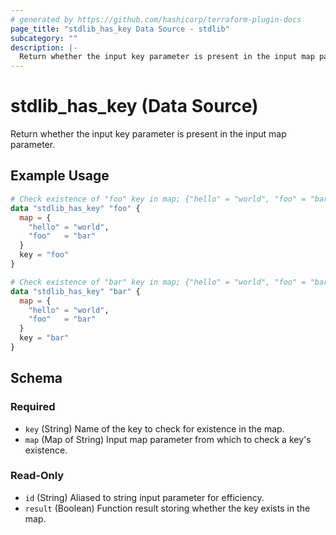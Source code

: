 ```yaml
---
# generated by https://github.com/hashicorp/terraform-plugin-docs
page_title: "stdlib_has_key Data Source - stdlib"
subcategory: ""
description: |-
  Return whether the input key parameter is present in the input map parameter.
---
```


# stdlib_has_key (Data Source)

Return whether the input key parameter is present in the input map parameter.

## Example Usage

```terraform
# Check existence of "foo" key in map; {"hello" = "world", "foo" = "bar"}, "foo" => true
data "stdlib_has_key" "foo" {
  map = {
    "hello" = "world",
    "foo"   = "bar"
  }
  key = "foo"
}

# Check existence of "bar" key in map; {"hello" = "world", "foo" = "bar"}, "bar" => false
data "stdlib_has_key" "bar" {
  map = {
    "hello" = "world",
    "foo"   = "bar"
  }
  key = "bar"
}
```

<!-- schema generated by tfplugindocs -->
## Schema

### Required

- `key` (String) Name of the key to check for existence in the map.
- `map` (Map of String) Input map parameter from which to check a key's existence.

### Read-Only

- `id` (String) Aliased to string input parameter for efficiency.
- `result` (Boolean) Function result storing whether the key exists in the map.

